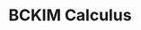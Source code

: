 ---
layout: docs
permalink: lambda-calculus/untyped-lambda-calculus/bckim-calculus
section: lambda-calculus
title: BCKIM Calculus
---